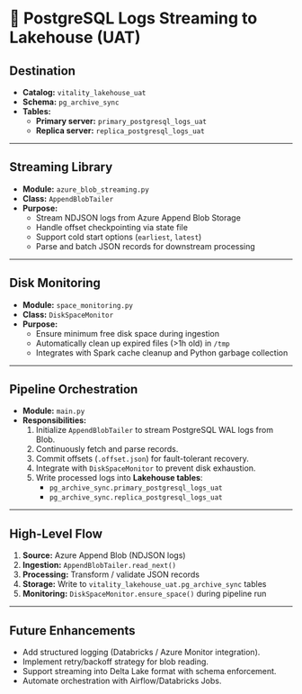 # 📌 PostgreSQL Logs Streaming to Lakehouse (UAT)

## **Destination**
- **Catalog:** `vitality_lakehouse_uat`  
- **Schema:** `pg_archive_sync`  
- **Tables:**  
  - **Primary server:** `primary_postgresql_logs_uat`  
  - **Replica server:** `replica_postgresql_logs_uat`  

---

## **Streaming Library**
- **Module:** `azure_blob_streaming.py`  
- **Class:** `AppendBlobTailer`  
- **Purpose:**  
  - Stream NDJSON logs from Azure Append Blob Storage  
  - Handle offset checkpointing via state file  
  - Support cold start options (`earliest`, `latest`)  
  - Parse and batch JSON records for downstream processing  

---

## **Disk Monitoring**
- **Module:** `space_monitoring.py`  
- **Class:** `DiskSpaceMonitor`  
- **Purpose:**  
  - Ensure minimum free disk space during ingestion  
  - Automatically clean up expired files (>1h old) in `/tmp`  
  - Integrates with Spark cache cleanup and Python garbage collection  

---

## **Pipeline Orchestration**
- **Module:** `main.py`  
- **Responsibilities:**  
  1. Initialize `AppendBlobTailer` to stream PostgreSQL WAL logs from Blob.  
  2. Continuously fetch and parse records.  
  3. Commit offsets (`.offset.json`) for fault-tolerant recovery.  
  4. Integrate with `DiskSpaceMonitor` to prevent disk exhaustion.  
  5. Write processed logs into **Lakehouse tables**:
     - `pg_archive_sync.primary_postgresql_logs_uat`
     - `pg_archive_sync.replica_postgresql_logs_uat`

---

## **High-Level Flow**
1. **Source:** Azure Append Blob (NDJSON logs)  
2. **Ingestion:** `AppendBlobTailer.read_next()`  
3. **Processing:** Transform / validate JSON records  
4. **Storage:** Write to `vitality_lakehouse_uat.pg_archive_sync` tables  
5. **Monitoring:** `DiskSpaceMonitor.ensure_space()` during pipeline run  

---

## **Future Enhancements**
- Add structured logging (Databricks / Azure Monitor integration).  
- Implement retry/backoff strategy for blob reading.  
- Support streaming into Delta Lake format with schema enforcement.  
- Automate orchestration with Airflow/Databricks Jobs.  

